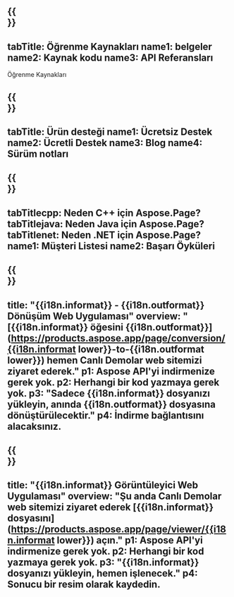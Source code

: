 ﻿---
translation: true
deploy: false
---

{{<section learningresources>}}
---
tabTitle: Öğrenme Kaynakları
name1: belgeler
name2: Kaynak kodu
name3: API Referansları
---

Öğrenme Kaynakları

{{<section support>}}
---
tabTitle: Ürün desteği
name1: Ücretsiz Destek
name2: Ücretli Destek
name3: Blog
name4: Sürüm notları
---

{{<section why>}}
---
tabTitlecpp: Neden C++ için Aspose.Page?
tabTitlejava: Neden Java için Aspose.Page?
tabTitlenet: Neden .NET için Aspose.Page?
name1: Müşteri Listesi
name2: Başarı Öyküleri
---

{{<section widgetbackup>}}
---
title: "{{i18n.informat}} - {{i18n.outformat}} Dönüşüm Web Uygulaması"
overview: "[{{i18n.informat}} öğesini {{i18n.outformat}}](https://products.aspose.app/page/conversion/{{i18n.informat lower}}-to-{{i18n.outformat lower}}) hemen Canlı Demolar web sitemizi ziyaret ederek."
p1: Aspose API'yi indirmenize gerek yok.
p2: Herhangi bir kod yazmaya gerek yok.
p3: "Sadece {{i18n.informat}} dosyanızı yükleyin, anında {{i18n.outformat}} dosyasına dönüştürülecektir."
p4: İndirme bağlantısını alacaksınız.
---

{{<section widgetbackupview>}}
---
title: "{{i18n.informat}} Görüntüleyici Web Uygulaması"
overview: "Şu anda Canlı Demolar web sitemizi ziyaret ederek [{{i18n.informat}} dosyasını](https://products.aspose.app/page/viewer/{{i18n.informat lower}}) açın."
p1: Aspose API'yi indirmenize gerek yok.
p2: Herhangi bir kod yazmaya gerek yok.
p3: "{{i18n.informat}} dosyanızı yükleyin, hemen işlenecek."
p4: Sonucu bir resim olarak kaydedin.
---
